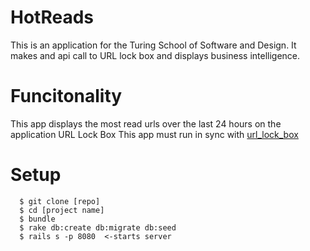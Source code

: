 # HotReads
This is an application for the Turing School of Software and Design.  It makes and api call to URL lock box and displays business intelligence.

# Funcitonality
This app displays the most read urls over the last 24 hours on the application URL Lock Box
This app must run in sync with [url_lock_box](https://github.com/jbkimble/temp-mid-mod)
# Setup
```
  $ git clone [repo]
  $ cd [project name]
  $ bundle
  $ rake db:create db:migrate db:seed
  $ rails s -p 8080  <-starts server
```


